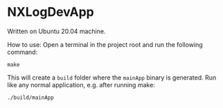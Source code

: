 # NXLogDevApp

Written on Ubuntu 20.04 machine.

How to use:
Open a terminal in the project root and run the following command:

    make

This will create a `build` folder where the `mainApp` binary is generated. Run like any normal application, e.g. after running make:

    ./build/mainApp
